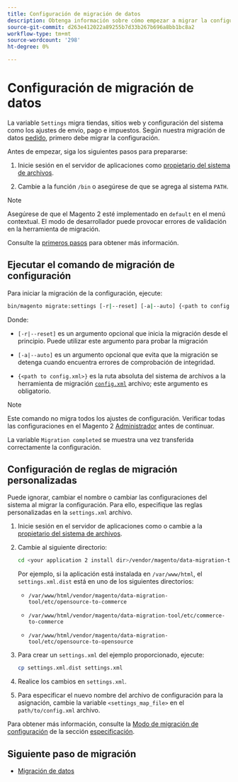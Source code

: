 ```yaml
---
title: Configuración de migración de datos
description: Obtenga información sobre cómo empezar a migrar la configuración de Magento 1 a Magento 2 con la variable [!DNL Data Migration Tool].
source-git-commit: d263e412022a89255b7d33b267b696a8bb1bc8a2
workflow-type: tm+mt
source-wordcount: '298'
ht-degree: 0%

---
```



# Configuración de migración de datos

La variable `Settings` migra tiendas, sitios web y configuración del sistema como los ajustes de envío, pago e impuestos. Según nuestra migración de datos [pedido](overview.md#migration-order), primero debe migrar la configuración.

Antes de empezar, siga los siguientes pasos para prepararse:

1. Inicie sesión en el servidor de aplicaciones como [propietario del sistema de archivos](../../../installation/prerequisites/file-system/overview.md).

1. Cambie a la función `/bin` o asegúrese de que se agrega al sistema `PATH`.

>[!NOTE]
>
>Asegúrese de que el Magento 2 esté implementado en `default` en el menú contextual. El modo de desarrollador puede provocar errores de validación en la herramienta de migración.


Consulte la [primeros pasos](overview.md#first-steps) para obtener más información.

## Ejecutar el comando de migración de configuración

Para iniciar la migración de la configuración, ejecute:

```bash
bin/magento migrate:settings [-r|--reset] [-a|--auto] {<path to config.xml>}
```

Donde:

* `[-r|--reset]` es un argumento opcional que inicia la migración desde el principio. Puede utilizar este argumento para probar la migración

* `[-a|--auto]` es un argumento opcional que evita que la migración se detenga cuando encuentra errores de comprobación de integridad.

* `{<path to config.xml>}` es la ruta absoluta del sistema de archivos a la herramienta de migración [`config.xml`](../configure.md#configure-migration-in-vendor-folder) archivo; este argumento es obligatorio.

>[!NOTE]
>
>Este comando no migra todos los ajustes de configuración. Verificar todas las configuraciones en el Magento 2 [Administrador](https://glossary.magento.com/admin) antes de continuar.


La variable `Migration completed` se muestra una vez transferida correctamente la configuración.

## Configuración de reglas de migración personalizadas

Puede ignorar, cambiar el nombre o cambiar las configuraciones del sistema al migrar la configuración. Para ello, especifique las reglas personalizadas en la `settings.xml` archivo.

1. Inicie sesión en el servidor de aplicaciones como o cambie a la [propietario del sistema de archivos](../../../installation/prerequisites/file-system/overview.md).

1. Cambie al siguiente directorio:

   ```bash
   cd <your application 2 install dir>/vendor/magento/data-migration-tool/etc/<edition-to-edition>
   ```

   Por ejemplo, si la aplicación está instalada en `/var/www/html`, el `settings.xml.dist` está en uno de los siguientes directorios:

   * `/var/www/html/vendor/magento/data-migration-tool/etc/opensource-to-commerce`

   * `/var/www/html/vendor/magento/data-migration-tool/etc/commerce-to-commerce`

   * `/var/www/html/vendor/magento/data-migration-tool/etc/opensource-to-opensource`

1. Para crear un `settings.xml` del ejemplo proporcionado, ejecute:

   ```bash
   cp settings.xml.dist settings.xml
   ```

1. Realice los cambios en `settings.xml`.

1. Para especificar el nuevo nombre del archivo de configuración para la asignación, cambie la variable `<settings_map_file>` en el `path/to/config.xml` archivo.

Para obtener más información, consulte la [Modo de migración de configuración](../technical-specification.md#settings-migration-mode) de la sección [especificación](../technical-specification.md).

## Siguiente paso de migración

* [Migración de datos](data.md)
